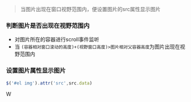 >当图片出现在窗口视野范围内，便设置图片的src属性显示图片
###  判断图片是否出现在视野范围内
- 对图片所在的容器进行scroll事件监听
- 当 `(容器相对窗口滚动的高度)+(视野窗口高度)>图片相对父容器高度`为图片出现在视野范围内
 ### 设置图片属性显示图片
```javascript
$('#el img').attr('src',src.data)
```
W